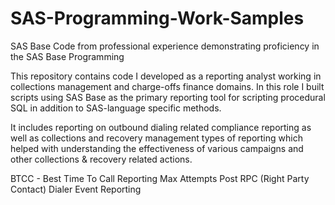 # SAS-Programming-Work-Samples
SAS Base Code from professional experience demonstrating proficiency in the SAS Base Programming

This repository contains code I developed as a reporting analyst working in collections management and 
charge-offs finance domains. In this role I built scripts using SAS Base as the primary reporting tool
for scripting procedural SQL in addition to SAS-language specific methods.

It includes reporting on outbound dialing related compliance reporting as well as collections
and recovery management types of reporting which helped with understanding the effectiveness of various
campaigns and other collections & recovery related actions.

BTCC - Best Time To Call Reporting
Max Attempts
Post RPC (Right Party Contact) Dialer Event Reporting
